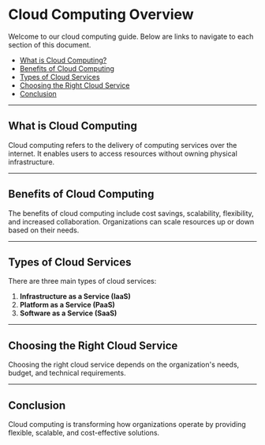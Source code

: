 # Cloud Computing Overview

Welcome to our cloud computing guide. Below are links to navigate to each section of this document.

- [What is Cloud Computing?](#what-is-cloud-computing)
- [Benefits of Cloud Computing](#benefits-of-cloud-computing)
- [Types of Cloud Services](#types-of-cloud-services)
- [Choosing the Right Cloud Service](#choosing-the-right-cloud-service)
- [Conclusion](#conclusion)

---

## What is Cloud Computing

Cloud computing refers to the delivery of computing services over the internet. It enables users to access resources without owning physical infrastructure.

---

## Benefits of Cloud Computing

The benefits of cloud computing include cost savings, scalability, flexibility, and increased collaboration. Organizations can scale resources up or down based on their needs.

---

## Types of Cloud Services

There are three main types of cloud services:
1. **Infrastructure as a Service (IaaS)**
2. **Platform as a Service (PaaS)**
3. **Software as a Service (SaaS)**

---

## Choosing the Right Cloud Service

Choosing the right cloud service depends on the organization's needs, budget, and technical requirements.

---

## Conclusion

Cloud computing is transforming how organizations operate by providing flexible, scalable, and cost-effective solutions.
